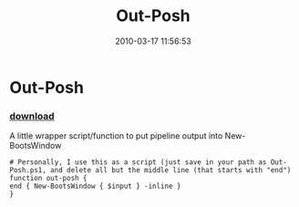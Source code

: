 ﻿---
pid:            1708
poster:         Joel Bennett
title:          Out-Posh
date:           2010-03-17 11:56:53
format:         posh
parent:         0
parent:         0

---

# Out-Posh

### [download](1708.ps1)

A little wrapper script/function to put pipeline output into New-BootsWindow

```posh
# Personally, I use this as a script (just save in your path as Out-Posh.ps1, and delete all but the middle line (that starts with "end")
function out-posh {
end { New-BootsWindow { $input } -inline }
}

```
